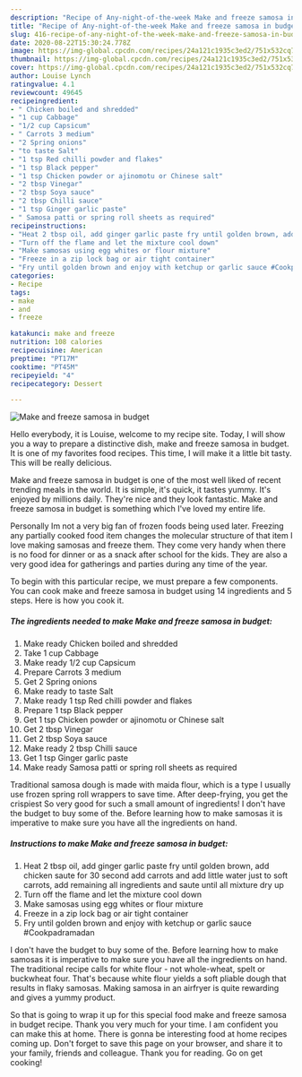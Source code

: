 ```yaml
---
description: "Recipe of Any-night-of-the-week Make and freeze samosa in budget"
title: "Recipe of Any-night-of-the-week Make and freeze samosa in budget"
slug: 416-recipe-of-any-night-of-the-week-make-and-freeze-samosa-in-budget
date: 2020-08-22T15:30:24.778Z
image: https://img-global.cpcdn.com/recipes/24a121c1935c3ed2/751x532cq70/make-and-freeze-samosa-in-budget-recipe-main-photo.jpg
thumbnail: https://img-global.cpcdn.com/recipes/24a121c1935c3ed2/751x532cq70/make-and-freeze-samosa-in-budget-recipe-main-photo.jpg
cover: https://img-global.cpcdn.com/recipes/24a121c1935c3ed2/751x532cq70/make-and-freeze-samosa-in-budget-recipe-main-photo.jpg
author: Louise Lynch
ratingvalue: 4.1
reviewcount: 49645
recipeingredient:
- " Chicken boiled and shredded"
- "1 cup Cabbage"
- "1/2 cup Capsicum"
- " Carrots 3 medium"
- "2 Spring onions"
- "to taste Salt"
- "1 tsp Red chilli powder and flakes"
- "1 tsp Black pepper"
- "1 tsp Chicken powder or ajinomotu or Chinese salt"
- "2 tbsp Vinegar"
- "2 tbsp Soya sauce"
- "2 tbsp Chilli sauce"
- "1 tsp Ginger garlic paste"
- " Samosa patti or spring roll sheets as required"
recipeinstructions:
- "Heat 2 tbsp oil, add ginger garlic paste fry until golden brown, add chicken saute for 30 second add carrots and add little water just to soft carrots, add remaining all ingredients and saute until all mixture dry up"
- "Turn off the flame and let the mixture cool down"
- "Make samosas using egg whites or flour mixture"
- "Freeze in a zip lock bag or air tight container"
- "Fry until golden brown and enjoy with ketchup or garlic sauce #Cookpadramadan"
categories:
- Recipe
tags:
- make
- and
- freeze

katakunci: make and freeze 
nutrition: 108 calories
recipecuisine: American
preptime: "PT17M"
cooktime: "PT45M"
recipeyield: "4"
recipecategory: Dessert

---
```



![Make and freeze samosa in budget](https://img-global.cpcdn.com/recipes/24a121c1935c3ed2/751x532cq70/make-and-freeze-samosa-in-budget-recipe-main-photo.jpg)

Hello everybody, it is Louise, welcome to my recipe site. Today, I will show you a way to prepare a distinctive dish, make and freeze samosa in budget. It is one of my favorites food recipes. This time, I will make it a little bit tasty. This will be really delicious.

Make and freeze samosa in budget is one of the most well liked of recent trending meals in the world. It is simple, it's quick, it tastes yummy. It's enjoyed by millions daily. They're nice and they look fantastic. Make and freeze samosa in budget is something which I've loved my entire life.

Personally Im not a very big fan of frozen foods being used later. Freezing any partially cooked food item changes the molecular structure of that item I love making samosas and freeze them. They come very handy when there is no food for dinner or as a snack after school for the kids. They are also a very good idea for gatherings and parties during any time of the year.


To begin with this particular recipe, we must prepare a few components. You can cook make and freeze samosa in budget using 14 ingredients and 5 steps. Here is how you cook it.

<!--inarticleads1-->

##### The ingredients needed to make Make and freeze samosa in budget:

1. Make ready  Chicken boiled and shredded
1. Take 1 cup Cabbage
1. Make ready 1/2 cup Capsicum
1. Prepare  Carrots 3 medium
1. Get 2 Spring onions
1. Make ready to taste Salt
1. Make ready 1 tsp Red chilli powder and flakes
1. Prepare 1 tsp Black pepper
1. Get 1 tsp Chicken powder or ajinomotu or Chinese salt
1. Get 2 tbsp Vinegar
1. Get 2 tbsp Soya sauce
1. Make ready 2 tbsp Chilli sauce
1. Get 1 tsp Ginger garlic paste
1. Make ready  Samosa patti or spring roll sheets as required


Traditional samosa dough is made with maida flour, which is a type I usually use frozen spring roll wrappers to save time. After deep-frying, you get the crispiest So very good for such a small amount of ingredients! I don&#39;t have the budget to buy some of the. Before learning how to make samosas it is imperative to make sure you have all the ingredients on hand. 

<!--inarticleads2-->

##### Instructions to make Make and freeze samosa in budget:

1. Heat 2 tbsp oil, add ginger garlic paste fry until golden brown, add chicken saute for 30 second add carrots and add little water just to soft carrots, add remaining all ingredients and saute until all mixture dry up
1. Turn off the flame and let the mixture cool down
1. Make samosas using egg whites or flour mixture
1. Freeze in a zip lock bag or air tight container
1. Fry until golden brown and enjoy with ketchup or garlic sauce #Cookpadramadan


I don&#39;t have the budget to buy some of the. Before learning how to make samosas it is imperative to make sure you have all the ingredients on hand. The traditional recipe calls for white flour - not whole-wheat, spelt or buckwheat four. That&#39;s because white flour yields a soft pliable dough that results in flaky samosas. Making samosa in an airfryer is quite rewarding and gives a yummy product. 

So that is going to wrap it up for this special food make and freeze samosa in budget recipe. Thank you very much for your time. I am confident you can make this at home. There is gonna be interesting food at home recipes coming up. Don't forget to save this page on your browser, and share it to your family, friends and colleague. Thank you for reading. Go on get cooking!
